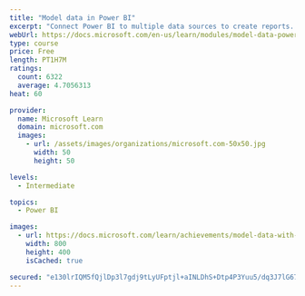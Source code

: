 ```yaml
---
title: "Model data in Power BI"
excerpt: "Connect Power BI to multiple data sources to create reports. Define the relationship between your data sources."
webUrl: https://docs.microsoft.com/en-us/learn/modules/model-data-power-bi/
type: course
price: Free
length: PT1H7M
ratings:
  count: 6322
  average: 4.7056313
heat: 60

provider:
  name: Microsoft Learn
  domain: microsoft.com
  images:
    - url: /assets/images/organizations/microsoft.com-50x50.jpg
      width: 50
      height: 50

levels:
  - Intermediate

topics:
  - Power BI

images:
  - url: https://docs.microsoft.com/learn/achievements/model-data-with-power-bi-desktop-social.png
    width: 800
    height: 400
    isCached: true

secured: "e130lrIQM5fQjlDp3l7gdj9tLyUFptjl+aINLDhS+Dtp4P3Yuu5/dq3J7lG67mgBJCmBbUZZfNQQIAbITDry8skFeVg0dv9LXfexAn1KxxHVSOa0/Lp2CzCKHwNIpAZXlurNrU/05d6c5BP7xNAtsul3gpbzBLiEImsrlmOTensVMdsVtJgjCXhjuie7sKYFY2plJz8u6ckoS5eb5DBPiXOlgFYpp4c205gcYoFmjK+wqZxI0FSMl38vudqGfJnHWp1Hz4bZwv4+D4Ov/eNoIl5/3q437BAB6h+YlIMWgYbwlpTo0xWO13QZ3g7SeAuTNVvxeGocW7BCgHHZ4KJbPZd4FANNag1LsUjb+WTqxd7UEFh33ltlSA0SegkaRkjEsNRXnu47HuH1Nuv4nTUJlmCOmQEe6RRmm1lRKsjho3w=;6/ujur4I02oK/xidUQjh3A=="
---
```


